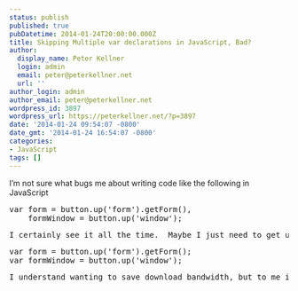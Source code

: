 ```yaml
---
status: publish
published: true
pubDatetime: 2014-01-24T20:00:00.000Z
title: Skipping Multiple var declarations in JavaScript, Bad?
author:
  display_name: Peter Kellner
  login: admin
  email: peter@peterkellner.net
  url: ''
author_login: admin
author_email: peter@peterkellner.net
wordpress_id: 3897
wordpress_url: https://peterkellner.net/?p=3897
date: '2014-01-24 09:54:07 -0800'
date_gmt: '2014-01-24 16:54:07 -0800'
categories:
- JavaScript
tags: []
---
```

<p>I’m not sure what bugs me about writing code like the following in JavaScript</p>
<pre class="csharpcode"><span class="kwrd">var</span> form = button.up(<span class="str">'form'</span>).getForm(),
    formWindow = button.up(<span class="str">'window'</span>);</pre>
<pre class="csharpcode">I certainly see it all the time.  Maybe I just need to get use to it.  I always right my code like the following:</pre>
<pre class="csharpcode"><span class="kwrd">var</span> form = button.up(<span class="str">'form'</span>).getForm();
<span class="kwrd">var</span> formWindow = button.up(<span class="str">'window'</span>);</pre>
<pre class="csharpcode">I understand wanting to save download bandwidth, but to me it just seems confusing to read.  Am I the only one?</pre>
<p>
  </p>
<style type="text/css">
<p>.csharpcode, .csharpcode pre<br />
{<br />
	font-size: small;<br />
	color: black;<br />
	font-family: consolas, "Courier New", courier, monospace;<br />
	background-color: #ffffff;<br />
	/*white-space: pre;*/<br />
}<br />
.csharpcode pre { margin: 0em; }<br />
.csharpcode .rem { color: #008000; }<br />
.csharpcode .kwrd { color: #0000ff; }<br />
.csharpcode .str { color: #006080; }<br />
.csharpcode .op { color: #0000c0; }<br />
.csharpcode .preproc { color: #cc6633; }<br />
.csharpcode .asp { background-color: #ffff00; }<br />
.csharpcode .html { color: #800000; }<br />
.csharpcode .attr { color: #ff0000; }<br />
.csharpcode .alt<br />
{<br />
	background-color: #f4f4f4;<br />
	width: 100%;<br />
	margin: 0em;<br />
}<br />
.csharpcode .lnum { color: #606060; }</style>
<style type="text/css">
<p>.csharpcode, .csharpcode pre<br />
{<br />
	font-size: small;<br />
	color: black;<br />
	font-family: consolas, "Courier New", courier, monospace;<br />
	background-color: #ffffff;<br />
	/*white-space: pre;*/<br />
}<br />
.csharpcode pre { margin: 0em; }<br />
.csharpcode .rem { color: #008000; }<br />
.csharpcode .kwrd { color: #0000ff; }<br />
.csharpcode .str { color: #006080; }<br />
.csharpcode .op { color: #0000c0; }<br />
.csharpcode .preproc { color: #cc6633; }<br />
.csharpcode .asp { background-color: #ffff00; }<br />
.csharpcode .html { color: #800000; }<br />
.csharpcode .attr { color: #ff0000; }<br />
.csharpcode .alt<br />
{<br />
	background-color: #f4f4f4;<br />
	width: 100%;<br />
	margin: 0em;<br />
}<br />
.csharpcode .lnum { color: #606060; }</style>
